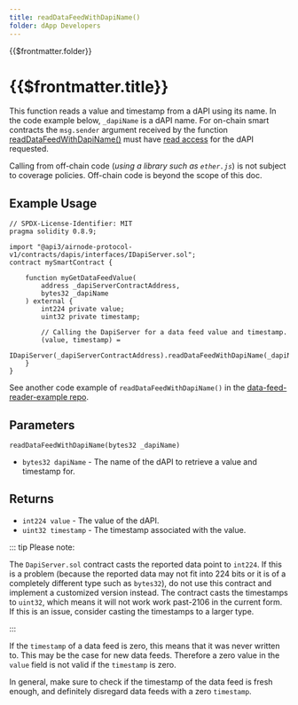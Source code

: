 ```yaml
---
title: readDataFeedWithDapiName()
folder: dApp Developers
---
```


<TitleSpan>{{$frontmatter.folder}}</TitleSpan>

# {{$frontmatter.title}}

<TocHeader />
<TOC class="table-of-contents" :include-level="[2,3]" />

This function reads a value and timestamp from a dAPI using its name. In the
code example below, `_dapiName` is a dAPI name. For on-chain smart contracts the
`msg.sender` argument received by the function
[readDataFeedWithDapiName()](https://github.com/api3dao/airnode-protocol-v1/blob/v0.5.0/contracts/dapis/DapiServer.sol#L729-L744)
must have [read access](./#coverage-policies) for the dAPI requested.

Calling from off-chain code (_using a library such as `ether.js`_) is not
subject to coverage policies. Off-chain code is beyond the scope of this doc.

## Example Usage

```solidity
// SPDX-License-Identifier: MIT
pragma solidity 0.8.9;

import "@api3/airnode-protocol-v1/contracts/dapis/interfaces/IDapiServer.sol";
contract mySmartContract {

    function myGetDataFeedValue(
        address _dapiServerContractAddress,
        bytes32 _dapiName
    ) external {
        int224 private value;
        uint32 private timestamp;

        // Calling the DapiServer for a data feed value and timestamp.
        (value, timestamp) =
            IDapiServer(_dapiServerContractAddress).readDataFeedWithDapiName(_dapiName);
    }
}
```

See another code example of `readDataFeedWithDapiName()` in the
[data-feed-reader-example repo](https://github.com/api3dao/data-feed-reader-example/blob/main/contracts/DataFeedReaderExample.sol#L27).

## Parameters

`readDataFeedWithDapiName(bytes32 _dapiName)`

- `bytes32 dapiName` - The name of the dAPI to retrieve a value and timestamp
  for.

## Returns

- `int224 value` - The value of the dAPI.
- `uint32 timestamp` - The timestamp associated with the value.

::: tip Please note:

The `DapiServer.sol` contract casts the reported data point to `int224`. If this
is a problem (because the reported data may not fit into 224 bits or it is of a
completely different type such as `bytes32`), do not use this contract and
implement a customized version instead. The contract casts the timestamps to
`uint32`, which means it will not work work past-2106 in the current form. If
this is an issue, consider casting the timestamps to a larger type.

:::

If the `timestamp` of a data feed is zero, this means that it was never written
to. This may be the case for new data feeds. Therefore a zero value in the
`value` field is not valid if the `timestamp` is zero.

In general, make sure to check if the timestamp of the data feed is fresh
enough, and definitely disregard data feeds with a zero `timestamp`.
